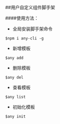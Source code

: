 ##用户自定义组件脚手架

####使用方法：
+ 全局安装脚手架命令
```
$npm i any-cli -g
```
+ 新增模板
```
$any add
```

+ 删除模板
```
$any del
```

+ 查看模板
```
$any list
```

+ 初始化模板
```
$any init
```

